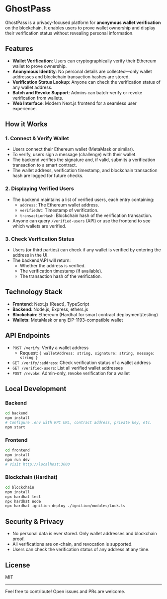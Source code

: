 # GhostPass

GhostPass is a privacy-focused platform for **anonymous wallet verification** on the blockchain. It enables users to prove wallet ownership and display their verification status without revealing personal information.

## Features

- **Wallet Verification**: Users can cryptographically verify their Ethereum wallet to prove ownership.
- **Anonymous Identity**: No personal details are collected—only wallet addresses and blockchain transaction hashes are stored.
- **Verification Status Lookup**: Anyone can check the verification status of any wallet address.
- **Batch and Revoke Support**: Admins can batch-verify or revoke verification from wallets.
- **Web Interface**: Modern Next.js frontend for a seamless user experience.

## How it Works

### 1. Connect & Verify Wallet

- Users connect their Ethereum wallet (MetaMask or similar).
- To verify, users sign a message (challenge) with their wallet.
- The backend verifies the signature and, if valid, submits a verification transaction to a smart contract.
- The wallet address, verification timestamp, and blockchain transaction hash are logged for future checks.

### 2. Displaying Verified Users

- The backend maintains a list of verified users, each entry containing:
  - `address`: The Ethereum wallet address.
  - `verifiedAt`: Timestamp of verification.
  - `transactionHash`: Blockchain hash of the verification transaction.
- Anyone can query `/verified-users` (API) or use the frontend to see which wallets are verified.

### 3. Check Verification Status

- Users (or third parties) can check if any wallet is verified by entering the address in the UI.
- The backend/API will return:
  - Whether the address is verified.
  - The verification timestamp (if available).
  - The transaction hash of the verification.

## Technology Stack

- **Frontend**: Next.js (React), TypeScript
- **Backend**: Node.js, Express, ethers.js
- **Blockchain**: Ethereum (Hardhat for smart contract deployment/testing)
- **Wallets**: MetaMask or any EIP-1193-compatible wallet

## API Endpoints

- `POST /verify`: Verify a wallet address
  - Request: `{ walletAddress: string, signature: string, message: string }`
- `GET /verify/:address`: Check verification status of a wallet address
- `GET /verified-users`: List all verified wallet addresses
- `POST /revoke`: Admin-only, revoke verification for a wallet

## Local Development

### Backend

```bash
cd backend
npm install
# Configure .env with RPC URL, contract address, private key, etc.
npm start
```

### Frontend

```bash
cd frontend
npm install
npm run dev
# Visit http://localhost:3000
```

### Blockchain (Hardhat)

```bash
cd blockchain
npm install
npx hardhat test
npx hardhat node
npx hardhat ignition deploy ./ignition/modules/Lock.ts
```

## Security & Privacy

- No personal data is ever stored. Only wallet addresses and blockchain proof.
- All verifications are on-chain, and revocation is supported.
- Users can check the verification status of any address at any time.

## License

MIT

---

Feel free to contribute! Open issues and PRs are welcome.